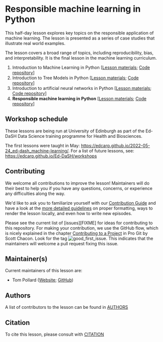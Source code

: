 # Responsible machine learning in Python

This half-day lesson explores key topics on the responsible application of machine learning. The lesson is presented as a series of case studies that illustrate real world examples. 

The lesson covers a broad range of topics, including reproducibility, bias, and interpretability. It is the final lesson in the machine learning curriculum. 

1. Introduction to Machine Learning in Python [[Lesson materials](https://carpentries-incubator.github.io/machine-learning-novice-python/); [Code repository](https://github.com/carpentries-incubator/machine-learning-novice-python)]
2. Introduction to Tree Models in Python [[Lesson materials](https://carpentries-incubator.github.io/machine-learning-trees-python/); [Code repository](https://github.com/carpentries-incubator/machine-learning-trees-python)]
3. Introduction to artificial neural networks in Python [[Lesson materials](https://carpentries-incubator.github.io/machine-learning-neural-python/); [Code repository](https://github.com/carpentries-incubator/machine-learning-neural-python)]
4. **Responsible machine learning in Python** [[Lesson materials](https://carpentries-incubator.github.io/machine-learning-responsible-python/); [Code repository](https://github.com/carpentries-incubator/machine-learning-responsible-python)]

## Workshop schedule

These lessons are being run at University of Edinburgh as part of the Ed-DaSH Data Science training programme for Health and Biosciences. 

The first lessons were taught in May: https://edcarp.github.io/2022-05-24_ed-dash_machine-learning/. For a list of future lessons, see: https://edcarp.github.io/Ed-DaSH/workshops


## Contributing

We welcome all contributions to improve the lesson! Maintainers will do their best to help you if you have any
questions, concerns, or experience any difficulties along the way.

We'd like to ask you to familiarize yourself with our [Contribution Guide](CONTRIBUTING.md) and have a look at
the [more detailed guidelines][lesson-example] on proper formatting, ways to render the lesson locally, and even
how to write new episodes.

Please see the current list of [issues][FIXME] for ideas for contributing to this
repository. For making your contribution, we use the GitHub flow, which is
nicely explained in the chapter [Contributing to a Project](http://git-scm.com/book/en/v2/GitHub-Contributing-to-a-Project) in Pro Git
by Scott Chacon.
Look for the tag ![good_first_issue](https://img.shields.io/badge/-good%20first%20issue-gold.svg). This indicates that the maintainers will welcome a pull request fixing this issue.


## Maintainer(s)

Current maintainers of this lesson are:

* Tom Pollard ([Website](https://people.csail.mit.edu/tpollard/); [GitHub](https://github.com/tompollard))


## Authors

A list of contributors to the lesson can be found in [AUTHORS](AUTHORS)

## Citation

To cite this lesson, please consult with [CITATION](CITATION)

[cdh]: https://cdh.carpentries.org
[cdh-topic-tags]: https://cdh.carpentries.org/the-carpentries-incubator.html#topic-tags
[change-default-branch]: https://docs.github.com/en/github/administering-a-repository/changing-the-default-branch
[community-lessons]: https://carpentries.org/community-lessons
[lesson-example]: https://carpentries.github.io/lesson-example
